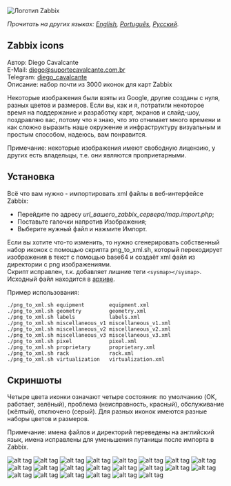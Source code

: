 ![Логотип Zabbix](screenshots.en/zabbix.jpg)

*Прочитать на других языках: [English](README.md), [Português](README.pt.md), [Русский](README.ru.md).*

## Zabbix icons

Автор: Diego Cavalcante\
E-Mail: diego@suportecavalcante.com.br\
Telegram: [diego_cavalcante](https://t.me/diego_cavalcante)\
Описание: набор почти из 3000 иконок для карт Zabbix

Некоторые изображения были взяты из Google, другие созданы с нуля, разных цветов и размеров. Если вы, как и я, потратили некоторое время на поддержание и разработку карт, экранов и слайд-шоу, поздравляю вас, потому что я знаю, что это отнимает много времени и как сложно выразить наше окружение и инфраструктуру визуальным и простым способом, надеюсь, вам понравится.

Примечание: некоторые изображения имеют свободную лицензию, у других есть владельцы, т.е. они являются проприетарными.

## Установка

Всё что вам нужно - импортировать xml файлы в веб-интерфейсе Zabbix:
* Перейдите по адресу *url_вашего_zabbix_сервера/map.import.php*;
* Поставьте галочки напротив Изображения;
* Выберите нужный файл и нажмите Импорт.

Если вы хотите что-то изменить, то нужно сгенерировать собственный набор иконок с помощью скрипта png_to_xml.sh, который перекодирует изображения в текст с помощью base64 и создаёт xml файл из директории с png изображениями.\
Скрипт исправлен, т.к. добавляет лишние теги ```<sysmap></sysmap>```. Исходный файл находится в [архиве]( https://sourceforge.net/projects/zabbix/files/ZABBIX%20Latest%20Stable/4.4.1/zabbix-4.4.1.tar.gz).

Пример использования:
```
./png_to_xml.sh equipment        equipment.xml
./png_to_xml.sh geometry         geometry.xml
./png_to_xml.sh labels           labels.xml
./png_to_xml.sh miscellaneous_v1 miscellaneous_v1.xml
./png_to_xml.sh miscellaneous_v2 miscellaneous_v2.xml
./png_to_xml.sh miscellaneous_v3 miscellaneous_v3.xml
./png_to_xml.sh pixel            pixel.xml
./png_to_xml.sh proprietary      proprietary.xml
./png_to_xml.sh rack             rack.xml
./png_to_xml.sh virtualization   virtualization.xml
```

## Скриншоты

Четыре цвета иконки означают четыре состояния: по умолчанию (OK, работает, зелёный), проблема (неисправность, красный), обслуживание (жёлтый), отключено (серый). Для разных иконок имеются разные наборы цветов и размеров.

Примечание: имена файлов и директорий переведены на английский язык, имена исправлены для уменьшения путаницы после импорта в Zabbix.

![alt tag](screenshots.en/15.png)
![alt tag](screenshots.en/16.png)
![alt tag](screenshots.en/17.png)
![alt tag](screenshots.en/18.png)
![alt tag](screenshots.en/19.png)
![alt tag](screenshots.en/20.png)
![alt tag](screenshots.en/21.png)
![alt tag](screenshots.en/22.png)
![alt tag](screenshots.en/06.png)
![alt tag](screenshots.en/07.png)
![alt tag](screenshots.en/08.png)
![alt tag](screenshots.en/09.png)
![alt tag](screenshots.en/10.png)
![alt tag](screenshots.en/11.png)
![alt tag](screenshots.en/12.png)
![alt tag](screenshots.en/13.png)
![alt tag](screenshots.en/14.png)
![alt tag](screenshots.en/01.png)
![alt tag](screenshots.en/02.png)
![alt tag](screenshots.en/03.png)
![alt tag](screenshots.en/04.png)
![alt tag](screenshots.en/05.png)
